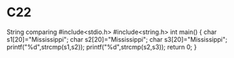 # C22
String comparing 
#include<stdio.h>
#include<string.h>
int main()
{
    char s1[20]="Mississippi";
    char s2[20]="Mississippi";
    char s3[20]="Mississippi";
    printf("%d",strcmp(s1,s2));
    printf("%d",strcmp(s2,s3));
    return 0;
}

